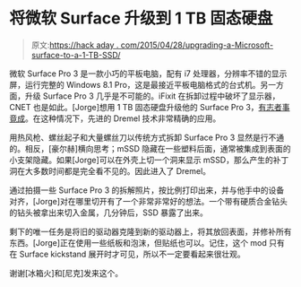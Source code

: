 # 将微软 Surface 升级到 1 TB 固态硬盘

> 原文:[https://hack aday . com/2015/04/28/upgrading-a-Microsoft-surface-to-a-1-TB-SSD/](https://hackaday.com/2015/04/28/upgrading-a-microsoft-surface-to-a-1-tb-ssd/)

微软 Surface Pro 3 是一款小巧的平板电脑，配有 i7 处理器，分辨率不错的显示屏，运行完整的 Windows 8.1 Pro，这是最接近平板电脑格式的台式机。另一方面，升级 Surface Pro 3 几乎是不可能的。iFixit 在拆卸过程中破坏了显示器，CNET 也是如此。[Jorge]想用 1 TB 固态硬盘升级他的 Surface Pro 3，[有志者事竟成](http://surfacepro3ssdupgrade.blogspot.mx/2015/02/surface-pro-3-ssd-upgrade-i7-with-1-tb.html)。在这种情况下，先进的 Dremel 技术非常精确的应用。

用热风枪、螺丝起子和大量螺丝刀以传统方式拆卸 Surface Pro 3 显然是行不通的。相反，[豪尔赫]横向思考；mSSD 隐藏在一些塑料后面，通常被集成到表面的小支架隐藏。如果[Jorge]可以在外壳上切一个洞来显示 mSSD，那么产生的补丁洞在大多数时间都是完全看不见的。因此进入了 Dremel。

通过拍摄一些 Surface Pro 3 的拆解照片，按比例打印出来，并与他手中的设备对齐，[Jorge]对在哪里切开有了一个非常非常好的想法。一个带有硬质合金钻头的钻头被拿出来切入金属，几分钟后，SSD 暴露了出来。

剩下的唯一任务是将旧的驱动器克隆到新的驱动器上，将其放回表面，并修补所有东西。[Jorge]正在使用一些纸板和泡沫，但贴纸也可以。记住，这个 mod 只有在 Surface kickstand 展开时才可见，所以不一定要看起来很壮观。

谢谢[冰箱火]和[尼克]发来这个。